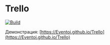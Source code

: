 # Trello

[![Build](https://github.com/Eventoi/Trello/actions/workflows/deploy.yml/badge.svg)](https://github.com/Eventoi/Trello/actions)

Демонстрация: [https://Eventoi.github.io/Trello](https://Eventoi.github.io/Trello)